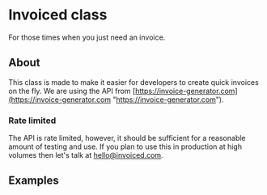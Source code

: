 Invoiced class
==================
For those times when you just need an invoice.

About
------------------
This class is made to make it easier for developers to create quick invoices on the fly.
We are using the API from [https://invoice-generator.com](https://invoice-generator.com "https://invoice-generator.com").

### Rate limited
The API is rate limited, however, it should be sufficient for a reasonable amount of testing and use. If you plan to use this in production at high volumes then let's talk at hello@invoiced.com.

Examples
------------------
